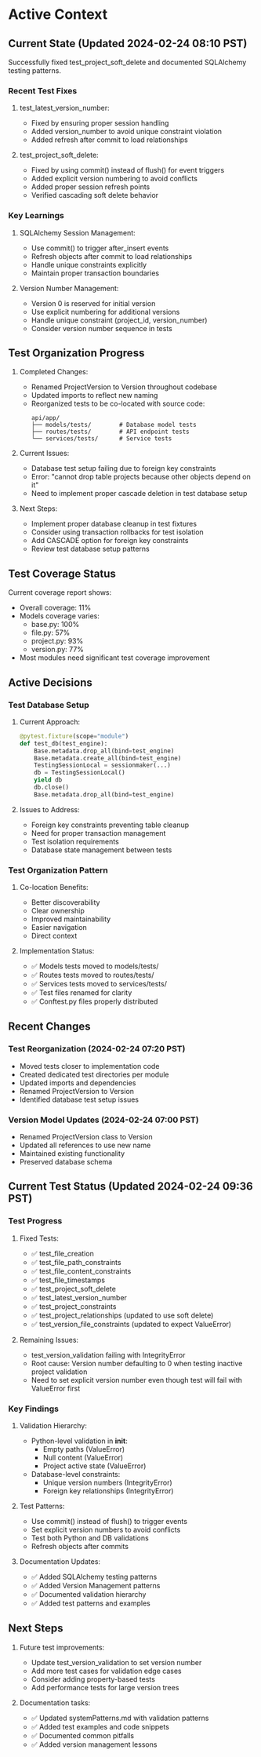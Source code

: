 # Active Context

## Current State (Updated 2024-02-24 08:10 PST)
Successfully fixed test_project_soft_delete and documented SQLAlchemy testing patterns.

### Recent Test Fixes
1. test_latest_version_number:
   - Fixed by ensuring proper session handling
   - Added version_number to avoid unique constraint violation
   - Added refresh after commit to load relationships

2. test_project_soft_delete:
   - Fixed by using commit() instead of flush() for event triggers
   - Added explicit version numbering to avoid conflicts
   - Added proper session refresh points
   - Verified cascading soft delete behavior

### Key Learnings
1. SQLAlchemy Session Management:
   - Use commit() to trigger after_insert events
   - Refresh objects after commit to load relationships
   - Handle unique constraints explicitly
   - Maintain proper transaction boundaries

2. Version Number Management:
   - Version 0 is reserved for initial version
   - Use explicit numbering for additional versions
   - Handle unique constraint (project_id, version_number)
   - Consider version number sequence in tests

## Test Organization Progress

1. Completed Changes:
   - Renamed ProjectVersion to Version throughout codebase
   - Updated imports to reflect new naming
   - Reorganized tests to be co-located with source code:
     ```
     api/app/
     ├── models/tests/        # Database model tests
     ├── routes/tests/        # API endpoint tests
     └── services/tests/      # Service tests
     ```

2. Current Issues:
   - Database test setup failing due to foreign key constraints
   - Error: "cannot drop table projects because other objects depend on it"
   - Need to implement proper cascade deletion in test database setup

3. Next Steps:
   - Implement proper database cleanup in test fixtures
   - Consider using transaction rollbacks for test isolation
   - Add CASCADE option for foreign key constraints
   - Review test database setup patterns

## Test Coverage Status
Current coverage report shows:
- Overall coverage: 11%
- Models coverage varies:
  * base.py: 100%
  * file.py: 57%
  * project.py: 93%
  * version.py: 77%
- Most modules need significant test coverage improvement

## Active Decisions

### Test Database Setup
1. Current Approach:
   ```python
   @pytest.fixture(scope="module")
   def test_db(test_engine):
       Base.metadata.drop_all(bind=test_engine)
       Base.metadata.create_all(bind=test_engine)
       TestingSessionLocal = sessionmaker(...)
       db = TestingSessionLocal()
       yield db
       db.close()
       Base.metadata.drop_all(bind=test_engine)
   ```

2. Issues to Address:
   - Foreign key constraints preventing table cleanup
   - Need for proper transaction management
   - Test isolation requirements
   - Database state management between tests

### Test Organization Pattern
1. Co-location Benefits:
   - Better discoverability
   - Clear ownership
   - Improved maintainability
   - Easier navigation
   - Direct context

2. Implementation Status:
   - ✅ Models tests moved to models/tests/
   - ✅ Routes tests moved to routes/tests/
   - ✅ Services tests moved to services/tests/
   - ✅ Test files renamed for clarity
   - ✅ Conftest.py files properly distributed

## Recent Changes

### Test Reorganization (2024-02-24 07:20 PST)
- Moved tests closer to implementation code
- Created dedicated test directories per module
- Updated imports and dependencies
- Renamed ProjectVersion to Version
- Identified database test setup issues

### Version Model Updates (2024-02-24 07:00 PST)
- Renamed ProjectVersion class to Version
- Updated all references to use new name
- Maintained existing functionality
- Preserved database schema

## Current Test Status (Updated 2024-02-24 09:36 PST)

### Test Progress
1. Fixed Tests:
   - ✅ test_file_creation
   - ✅ test_file_path_constraints
   - ✅ test_file_content_constraints
   - ✅ test_file_timestamps
   - ✅ test_project_soft_delete
   - ✅ test_latest_version_number
   - ✅ test_project_constraints
   - ✅ test_project_relationships (updated to use soft delete)
   - ✅ test_version_file_constraints (updated to expect ValueError)

2. Remaining Issues:
   - test_version_validation failing with IntegrityError
   - Root cause: Version number defaulting to 0 when testing inactive project validation
   - Need to set explicit version number even though test will fail with ValueError first

### Key Findings
1. Validation Hierarchy:
   - Python-level validation in __init__:
     * Empty paths (ValueError)
     * Null content (ValueError)
     * Project active state (ValueError)
   - Database-level constraints:
     * Unique version numbers (IntegrityError)
     * Foreign key relationships (IntegrityError)

2. Test Patterns:
   - Use commit() instead of flush() to trigger events
   - Set explicit version numbers to avoid conflicts
   - Test both Python and DB validations
   - Refresh objects after commits

3. Documentation Updates:
   - ✅ Added SQLAlchemy testing patterns
   - ✅ Added Version Management patterns
   - ✅ Documented validation hierarchy
   - ✅ Added test patterns and examples

## Next Steps
1. Future test improvements:
   - Update test_version_validation to set version number
   - Add more test cases for validation edge cases
   - Consider adding property-based tests
   - Add performance tests for large version trees

2. Documentation tasks:
   - ✅ Updated systemPatterns.md with validation patterns
   - ✅ Added test examples and code snippets
   - ✅ Documented common pitfalls
   - ✅ Added version management lessons
